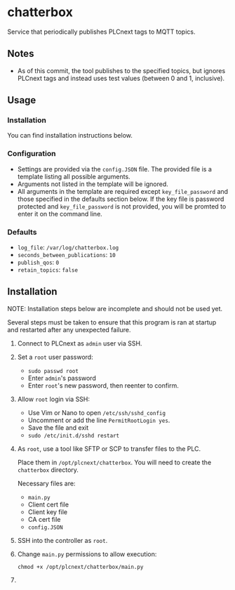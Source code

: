 # chatterbox
Service that periodically publishes PLCnext tags to MQTT topics.

## Notes
- As of this commit, the tool publishes to the specified topics, but ignores PLCnext tags and instead uses test values (between 0 and 1, inclusive).

## Usage

### Installation
You can find installation instructions below.

### Configuration
- Settings are provided via the `config.JSON` file. The provided file is a template listing all possible arguments.
- Arguments not listed in the template will be ignored.
- All arguments in the template are required except `key_file_password` and those specified in the defaults section below. If the key file is password protected and `key_file_password` is not provided, you will be promted to enter it on the command line.

### Defaults
- `log_file`: `/var/log/chatterbox.log`
- `seconds_between_publications`: `10`
- `publish_qos`: `0`
- `retain_topics`: `false`

## Installation

NOTE: Installation steps below are incomplete and should not be used yet.

Several steps must be taken to ensure that this program is ran at startup and restarted after any unexpected failure.

1. Connect to PLCnext as `admin` user via SSH.

2. Set a `root` user password:
    - `sudo passwd root`
    - Enter `admin`'s password
    - Enter `root`'s new password, then reenter to confirm.

3. Allow `root` login via SSH:
    - Use Vim or Nano to open `/etc/ssh/sshd_config`
    - Uncomment or add the line `PermitRootLogin yes`.
    - Save the file and exit
    - `sudo /etc/init.d/sshd restart`

4. As `root`, use a tool like SFTP or SCP to transfer files to the PLC. 
    
    Place them in `/opt/plcnext/chatterbox`. You will need to create the `chatterbox` directory.
     

    Necessary files are:
    - `main.py`
    - Client cert file
    - Client key file
    - CA cert file
    - `config.JSON`

5. SSH into the controller as `root`.

6. Change `main.py` permissions to allow execution: 

    `chmod +x /opt/plcnext/chatterbox/main.py`

7. 